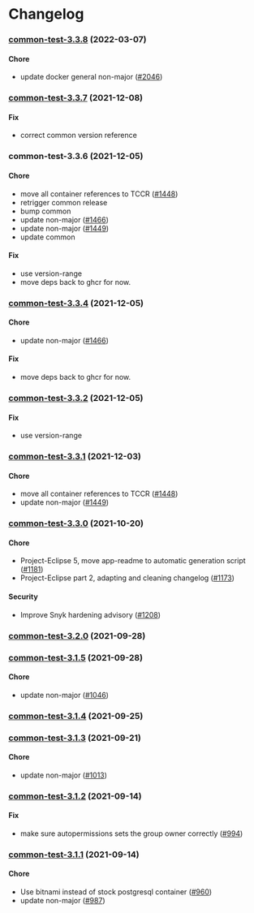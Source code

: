 # Changelog<br>


<a name="common-test-3.3.8"></a>
### [common-test-3.3.8](https://github.com/truecharts/apps/compare/common-test-3.3.7...common-test-3.3.8) (2022-03-07)

#### Chore

* update docker general non-major ([#2046](https://github.com/truecharts/apps/issues/2046))



<a name="common-test-3.3.7"></a>
### [common-test-3.3.7](https://github.com/truecharts/apps/compare/common-test-3.3.6...common-test-3.3.7) (2021-12-08)

#### Fix

* correct common version reference



<a name="common-test-3.3.6"></a>
### common-test-3.3.6 (2021-12-05)

#### Chore

* move all container references to TCCR ([#1448](https://github.com/truecharts/apps/issues/1448))
* retrigger common release
* bump common
* update non-major ([#1466](https://github.com/truecharts/apps/issues/1466))
* update non-major ([#1449](https://github.com/truecharts/apps/issues/1449))
* update common

#### Fix

* use version-range
* move deps back to ghcr for now.



<a name="common-test-3.3.4"></a>
### [common-test-3.3.4](https://github.com/truecharts/apps/compare/common-test-3.3.2...common-test-3.3.4) (2021-12-05)

#### Chore

* update non-major ([#1466](https://github.com/truecharts/apps/issues/1466))

#### Fix

* move deps back to ghcr for now.



<a name="common-test-3.3.2"></a>
### [common-test-3.3.2](https://github.com/truecharts/apps/compare/common-test-3.3.1...common-test-3.3.2) (2021-12-05)

#### Fix

* use version-range



<a name="common-test-3.3.1"></a>
### [common-test-3.3.1](https://github.com/truecharts/apps/compare/common-test-3.3.0...common-test-3.3.1) (2021-12-03)

#### Chore

* move all container references to TCCR ([#1448](https://github.com/truecharts/apps/issues/1448))
* update non-major ([#1449](https://github.com/truecharts/apps/issues/1449))



<a name="common-test-3.3.0"></a>
### [common-test-3.3.0](https://github.com/truecharts/apps/compare/common-test-3.2.0...common-test-3.3.0) (2021-10-20)

#### Chore

* Project-Eclipse 5, move app-readme to automatic generation script ([#1181](https://github.com/truecharts/apps/issues/1181))
* Project-Eclipse part 2, adapting and cleaning changelog ([#1173](https://github.com/truecharts/apps/issues/1173))

#### Security

* Improve Snyk hardening advisory ([#1208](https://github.com/truecharts/apps/issues/1208))



<a name="common-test-3.2.0"></a>
### [common-test-3.2.0](https://github.com/truecharts/apps/compare/common-test-3.1.5...common-test-3.2.0) (2021-09-28)



<a name="common-test-3.1.5"></a>
### [common-test-3.1.5](https://github.com/truecharts/apps/compare/common-test-3.1.4...common-test-3.1.5) (2021-09-28)

#### Chore

* update non-major ([#1046](https://github.com/truecharts/apps/issues/1046))



<a name="common-test-3.1.4"></a>
### [common-test-3.1.4](https://github.com/truecharts/apps/compare/common-test-3.1.3...common-test-3.1.4) (2021-09-25)



<a name="common-test-3.1.3"></a>
### [common-test-3.1.3](https://github.com/truecharts/apps/compare/common-test-3.1.2...common-test-3.1.3) (2021-09-21)

#### Chore

* update non-major ([#1013](https://github.com/truecharts/apps/issues/1013))



<a name="common-test-3.1.2"></a>
### [common-test-3.1.2](https://github.com/truecharts/apps/compare/common-test-3.1.1...common-test-3.1.2) (2021-09-14)

#### Fix

* make sure autopermissions sets the group owner correctly ([#994](https://github.com/truecharts/apps/issues/994))



<a name="common-test-3.1.1"></a>
### [common-test-3.1.1](https://github.com/truecharts/apps/compare/common-test-3.1.0...common-test-3.1.1) (2021-09-14)

#### Chore

* Use bitnami instead of stock postgresql container ([#960](https://github.com/truecharts/apps/issues/960))
* update non-major ([#987](https://github.com/truecharts/apps/issues/987))
